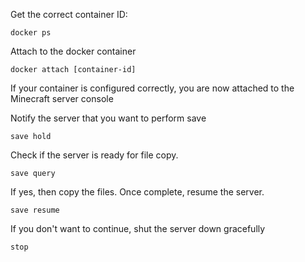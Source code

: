 Get the correct container ID:

```
docker ps
```

Attach to the docker container

```
docker attach [container-id]
```

If your container is configured correctly, you are now attached to the Minecraft server  console

Notify the server that you want to perform save

```
save hold 
```

Check if the server is ready for file copy.

```
save query
```

If yes, then copy the files. Once complete, resume the server.

```
save resume
```

If you don't want to continue, shut the server down gracefully

```
stop
```